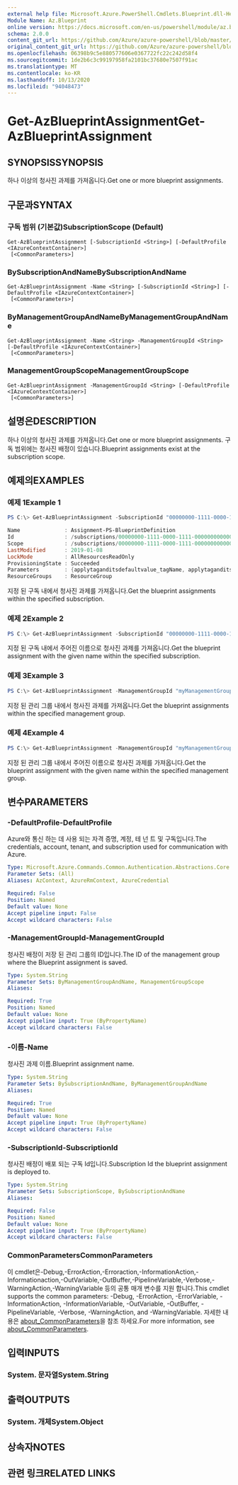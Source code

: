 ```yaml
---
external help file: Microsoft.Azure.PowerShell.Cmdlets.Blueprint.dll-Help.xml
Module Name: Az.Blueprint
online version: https://docs.microsoft.com/en-us/powershell/module/az.blueprint/get-azblueprintassignment
schema: 2.0.0
content_git_url: https://github.com/Azure/azure-powershell/blob/master/src/Blueprint/Blueprint/help/Get-AzBlueprintAssignment.md
original_content_git_url: https://github.com/Azure/azure-powershell/blob/master/src/Blueprint/Blueprint/help/Get-AzBlueprintAssignment.md
ms.openlocfilehash: 06398b9c5e880577606e0367722fc22c242d58f4
ms.sourcegitcommit: 1de2b6c3c99197958fa2101bc37680e7507f91ac
ms.translationtype: MT
ms.contentlocale: ko-KR
ms.lasthandoff: 10/13/2020
ms.locfileid: "94048473"
---
```

# <span data-ttu-id="bdc43-101">Get-AzBlueprintAssignment</span><span class="sxs-lookup"><span data-stu-id="bdc43-101">Get-AzBlueprintAssignment</span></span>

## <span data-ttu-id="bdc43-102">SYNOPSIS</span><span class="sxs-lookup"><span data-stu-id="bdc43-102">SYNOPSIS</span></span>
<span data-ttu-id="bdc43-103">하나 이상의 청사진 과제를 가져옵니다.</span><span class="sxs-lookup"><span data-stu-id="bdc43-103">Get one or more blueprint assignments.</span></span>

## <span data-ttu-id="bdc43-104">구문과</span><span class="sxs-lookup"><span data-stu-id="bdc43-104">SYNTAX</span></span>

### <span data-ttu-id="bdc43-105">구독 범위 (기본값)</span><span class="sxs-lookup"><span data-stu-id="bdc43-105">SubscriptionScope (Default)</span></span>
```
Get-AzBlueprintAssignment [-SubscriptionId <String>] [-DefaultProfile <IAzureContextContainer>]
 [<CommonParameters>]
```

### <span data-ttu-id="bdc43-106">BySubscriptionAndName</span><span class="sxs-lookup"><span data-stu-id="bdc43-106">BySubscriptionAndName</span></span>
```
Get-AzBlueprintAssignment -Name <String> [-SubscriptionId <String>] [-DefaultProfile <IAzureContextContainer>]
 [<CommonParameters>]
```

### <span data-ttu-id="bdc43-107">ByManagementGroupAndName</span><span class="sxs-lookup"><span data-stu-id="bdc43-107">ByManagementGroupAndName</span></span>
```
Get-AzBlueprintAssignment -Name <String> -ManagementGroupId <String> [-DefaultProfile <IAzureContextContainer>]
 [<CommonParameters>]
```

### <span data-ttu-id="bdc43-108">ManagementGroupScope</span><span class="sxs-lookup"><span data-stu-id="bdc43-108">ManagementGroupScope</span></span>
```
Get-AzBlueprintAssignment -ManagementGroupId <String> [-DefaultProfile <IAzureContextContainer>]
 [<CommonParameters>]
```

## <span data-ttu-id="bdc43-109">설명은</span><span class="sxs-lookup"><span data-stu-id="bdc43-109">DESCRIPTION</span></span>
<span data-ttu-id="bdc43-110">하나 이상의 청사진 과제를 가져옵니다.</span><span class="sxs-lookup"><span data-stu-id="bdc43-110">Get one or more blueprint assignments.</span></span> <span data-ttu-id="bdc43-111">구독 범위에는 청사진 배정이 있습니다.</span><span class="sxs-lookup"><span data-stu-id="bdc43-111">Blueprint assignments exist at the subscription scope.</span></span>

## <span data-ttu-id="bdc43-112">예제의</span><span class="sxs-lookup"><span data-stu-id="bdc43-112">EXAMPLES</span></span>

### <span data-ttu-id="bdc43-113">예제 1</span><span class="sxs-lookup"><span data-stu-id="bdc43-113">Example 1</span></span>
```powershell
PS C:\> Get-AzBlueprintAssignment -SubscriptionId "00000000-1111-0000-1111-000000000000"

Name              : Assignment-PS-BlueprintDefinition
Id                : /subscriptions/00000000-1111-0000-1111-000000000000/providers/Microsoft.Blueprint/blueprintAssignments/Assignment-PS-BlueprintDefinition
Scope             : /subscriptions/00000000-1111-0000-1111-000000000000
LastModified      : 2019-01-08
LockMode          : AllResourcesReadOnly
ProvisioningState : Succeeded
Parameters        : {applytaganditsdefaultvalue_tagName, applytaganditsdefaultvalue_tagValue}
ResourceGroups    : ResourceGroup
```

<span data-ttu-id="bdc43-114">지정 된 구독 내에서 청사진 과제를 가져옵니다.</span><span class="sxs-lookup"><span data-stu-id="bdc43-114">Get the blueprint assignments within the specified subscription.</span></span>

### <span data-ttu-id="bdc43-115">예제 2</span><span class="sxs-lookup"><span data-stu-id="bdc43-115">Example 2</span></span>
```powershell
PS C:\> Get-AzBlueprintAssignment -SubscriptionId "00000000-1111-0000-1111-000000000000" -Name "myAssignmentName"
```

<span data-ttu-id="bdc43-116">지정 된 구독 내에서 주어진 이름으로 청사진 과제를 가져옵니다.</span><span class="sxs-lookup"><span data-stu-id="bdc43-116">Get the blueprint assignment with the given name within the specified subscription.</span></span>

### <span data-ttu-id="bdc43-117">예제 3</span><span class="sxs-lookup"><span data-stu-id="bdc43-117">Example 3</span></span>
```powershell
PS C:\> Get-AzBlueprintAssignment -ManagementGroupId "myManagementGroup"
```

<span data-ttu-id="bdc43-118">지정 된 관리 그룹 내에서 청사진 과제를 가져옵니다.</span><span class="sxs-lookup"><span data-stu-id="bdc43-118">Get the blueprint assignments within the specified management group.</span></span>

### <span data-ttu-id="bdc43-119">예제 4</span><span class="sxs-lookup"><span data-stu-id="bdc43-119">Example 4</span></span>
```powershell
PS C:\> Get-AzBlueprintAssignment -ManagementGroupId "myManagementGroup" -Name "myAssignmentName"
```

<span data-ttu-id="bdc43-120">지정 된 관리 그룹 내에서 주어진 이름으로 청사진 과제를 가져옵니다.</span><span class="sxs-lookup"><span data-stu-id="bdc43-120">Get the blueprint assignment with the given name within the specified management group.</span></span>

## <span data-ttu-id="bdc43-121">변수</span><span class="sxs-lookup"><span data-stu-id="bdc43-121">PARAMETERS</span></span>

### <span data-ttu-id="bdc43-122">-DefaultProfile</span><span class="sxs-lookup"><span data-stu-id="bdc43-122">-DefaultProfile</span></span>
<span data-ttu-id="bdc43-123">Azure와 통신 하는 데 사용 되는 자격 증명, 계정, 테 넌 트 및 구독입니다.</span><span class="sxs-lookup"><span data-stu-id="bdc43-123">The credentials, account, tenant, and subscription used for communication with Azure.</span></span>

```yaml
Type: Microsoft.Azure.Commands.Common.Authentication.Abstractions.Core.IAzureContextContainer
Parameter Sets: (All)
Aliases: AzContext, AzureRmContext, AzureCredential

Required: False
Position: Named
Default value: None
Accept pipeline input: False
Accept wildcard characters: False
```

### <span data-ttu-id="bdc43-124">-ManagementGroupId</span><span class="sxs-lookup"><span data-stu-id="bdc43-124">-ManagementGroupId</span></span>
<span data-ttu-id="bdc43-125">청사진 배정이 저장 된 관리 그룹의 ID입니다.</span><span class="sxs-lookup"><span data-stu-id="bdc43-125">The ID of the management group where the Blueprint assignment is saved.</span></span>

```yaml
Type: System.String
Parameter Sets: ByManagementGroupAndName, ManagementGroupScope
Aliases:

Required: True
Position: Named
Default value: None
Accept pipeline input: True (ByPropertyName)
Accept wildcard characters: False
```

### <span data-ttu-id="bdc43-126">-이름</span><span class="sxs-lookup"><span data-stu-id="bdc43-126">-Name</span></span>
<span data-ttu-id="bdc43-127">청사진 과제 이름.</span><span class="sxs-lookup"><span data-stu-id="bdc43-127">Blueprint assignment name.</span></span>

```yaml
Type: System.String
Parameter Sets: BySubscriptionAndName, ByManagementGroupAndName
Aliases:

Required: True
Position: Named
Default value: None
Accept pipeline input: True (ByPropertyName)
Accept wildcard characters: False
```

### <span data-ttu-id="bdc43-128">-SubscriptionId</span><span class="sxs-lookup"><span data-stu-id="bdc43-128">-SubscriptionId</span></span>
<span data-ttu-id="bdc43-129">청사진 배정이 배포 되는 구독 Id입니다.</span><span class="sxs-lookup"><span data-stu-id="bdc43-129">Subscription Id the blueprint assignment is deployed to.</span></span>

```yaml
Type: System.String
Parameter Sets: SubscriptionScope, BySubscriptionAndName
Aliases:

Required: False
Position: Named
Default value: None
Accept pipeline input: True (ByPropertyName)
Accept wildcard characters: False
```

### <span data-ttu-id="bdc43-130">CommonParameters</span><span class="sxs-lookup"><span data-stu-id="bdc43-130">CommonParameters</span></span>
<span data-ttu-id="bdc43-131">이 cmdlet은-Debug,-ErrorAction,-Erroraction,-InformationAction,-Informationaction,-OutVariable,-OutBuffer,-PipelineVariable,-Verbose,-WarningAction,-WarningVariable 등의 공통 매개 변수를 지원 합니다.</span><span class="sxs-lookup"><span data-stu-id="bdc43-131">This cmdlet supports the common parameters: -Debug, -ErrorAction, -ErrorVariable, -InformationAction, -InformationVariable, -OutVariable, -OutBuffer, -PipelineVariable, -Verbose, -WarningAction, and -WarningVariable.</span></span> <span data-ttu-id="bdc43-132">자세한 내용은 [about_CommonParameters](http://go.microsoft.com/fwlink/?LinkID=113216)을 참조 하세요.</span><span class="sxs-lookup"><span data-stu-id="bdc43-132">For more information, see [about_CommonParameters](http://go.microsoft.com/fwlink/?LinkID=113216).</span></span>

## <span data-ttu-id="bdc43-133">입력</span><span class="sxs-lookup"><span data-stu-id="bdc43-133">INPUTS</span></span>

### <span data-ttu-id="bdc43-134">System. 문자열</span><span class="sxs-lookup"><span data-stu-id="bdc43-134">System.String</span></span>

## <span data-ttu-id="bdc43-135">출력</span><span class="sxs-lookup"><span data-stu-id="bdc43-135">OUTPUTS</span></span>

### <span data-ttu-id="bdc43-136">System. 개체</span><span class="sxs-lookup"><span data-stu-id="bdc43-136">System.Object</span></span>
## <span data-ttu-id="bdc43-137">상속자</span><span class="sxs-lookup"><span data-stu-id="bdc43-137">NOTES</span></span>

## <span data-ttu-id="bdc43-138">관련 링크</span><span class="sxs-lookup"><span data-stu-id="bdc43-138">RELATED LINKS</span></span>
